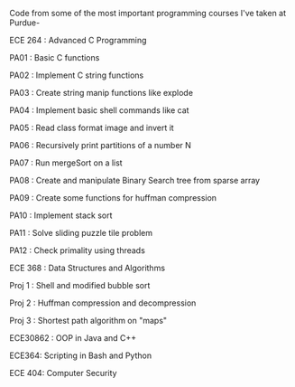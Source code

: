 Code from some of the most important programming courses I've taken at Purdue-

ECE 264 : Advanced C Programming

PA01 : Basic C functions

PA02 : Implement C string functions

PA03 : Create string manip functions like explode

PA04 : Implement basic shell commands like cat

PA05 : Read class format image and invert it

PA06 : Recursively print partitions of a number N

PA07 : Run mergeSort on a list

PA08 : Create and manipulate Binary Search tree from sparse array

PA09 : Create some functions for huffman compression

PA10 : Implement stack sort

PA11 : Solve sliding puzzle tile problem

PA12 : Check primality using threads



ECE 368 : Data Structures and Algorithms

Proj 1 : Shell and modified bubble sort

Proj 2 : Huffman compression and decompression

Proj 3 : Shortest path algorithm on "maps"


ECE30862 : OOP in Java and C++

ECE364: Scripting in Bash and Python

ECE 404: Computer Security
